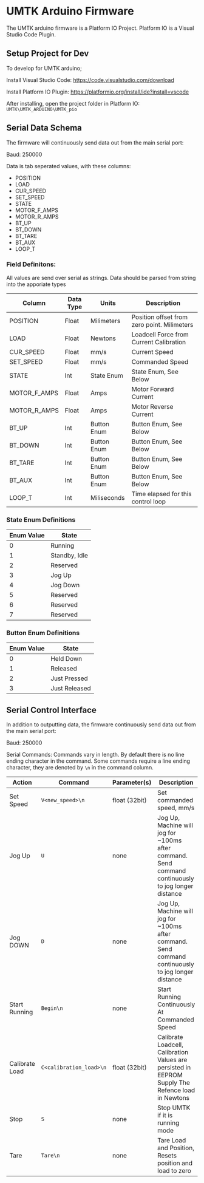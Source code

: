 # UMTK Arduino Firmware

The UMTK arduino firmware is a Platform IO Project. Platform IO is a Visual Studio Code Plugin.

## Setup Project for Dev

To develop for UMTK arduino;

Install Visual Studio Code:
https://code.visualstudio.com/download

Install Platform IO Plugin:
https://platformio.org/install/ide?install=vscode

After installing, open the project folder in Platform IO:
`UMTK\UMTK_ARDUINO\UMTK_pio`


## Serial Data Schema

The firmware will continuously send data out from the main serial port:

Baud: 250000

Data is tab seperated values, with these columns:

- POSITION
- LOAD
- CUR_SPEED
- SET_SPEED
- STATE
- MOTOR_F_AMPS
- MOTOR_R_AMPS
- BT_UP
- BT_DOWN
- BT_TARE
- BT_AUX
- LOOP_T

### Field Definitons:
All values are send over serial as strings. 
Data should be parsed from string into the apporiate types

| Column         | Data Type    | Units         | Description                                  |
| -------------- | ------------ | ------------- | -------------------------------------------  |
| POSITION       | Float        | Milimeters    | Position offset from zero point. Milimeters  |
| LOAD           | Float        | Newtons       | Loadcell Force from Current Calibration      |
| CUR_SPEED      | Float        | mm/s          | Current Speed                                |
| SET_SPEED      | Float        | mm/s          | Commanded Speed                              |
| STATE          | Int          | State Enum    | State Enum, See Below                        |
| MOTOR_F_AMPS   | Float        | Amps          | Motor Forward Current                        |
| MOTOR_R_AMPS   | Float        | Amps          | Motor Reverse Current                        |
| BT_UP          | Int          | Button Enum   | Button Enum, See Below                       |
| BT_DOWN        | Int          | Button Enum   | Button Enum, See Below                       |
| BT_TARE        | Int          | Button Enum   | Button Enum, See Below                       |
| BT_AUX         | Int          | Button Enum   | Button Enum, See Below                       |
| LOOP_T         | Int          | Miliseconds   | Time elapsed for this control loop           |


### State Enum Definitions
| Enum Value    | State             |
| ------------- | ----------------- |
| 0             | Running           |
| 1             | Standby, Idle     |
| 2             | Reserved          |
| 3             | Jog Up            |
| 4             | Jog Down          |
| 5             | Reserved          |
| 6             | Reserved          |
| 7             | Reserved          |


### Button Enum Definitions
| Enum Value    | State             |
| ------------- | ----------------- |
| 0             | Held Down         |
| 1             | Released          |
| 2             | Just Pressed      |
| 3             | Just Released     |


## Serial Control Interface

In addition to outputting data, the firmware continuously send data out from the main serial port:

Baud: 250000

Serial Commands:
Commands vary in length. By default there is no line ending character in the command.
Some commands require a line ending character, they are denoted by `\n` in the command column.

| Action            | Command               | Parameter(s)      | Description                    |
| ----------------- | --------------------- | ----------------  | ------------------------------ |
| Set Speed         | `V<new_speed>\n`    | float (32bit)     | Set commanded speed, mm/s      |
| Jog Up            | `U`                   | none              | Jog Up, Machine will jog for ~100ms after command. Send command continuously to jog longer distance |
| Jog DOWN          | `D`                   | none              | Jog Up, Machine will jog for ~100ms after command. Send command continuously to jog longer distance |
| Start Running     | `Begin\n`             | none              | Start Running Continuously At Commanded Speed |
| Calibrate Load    | `C<calibration_load>\n` | float (32bit)    | Calibrate Loadcell, Calibration Values are persisted in EEPROM Supply The Refence load in Newtons  |
| Stop              | `S`                   | none              | Stop UMTK if it is running mode |
| Tare              | `Tare\n`                | none              | Tare Load and Position, Resets position and load to zero |
